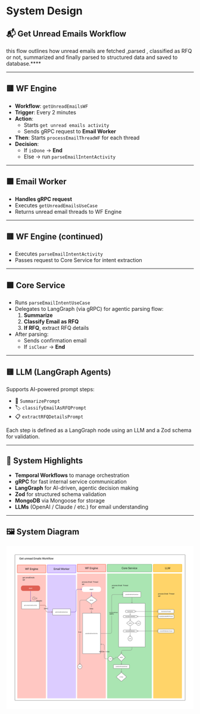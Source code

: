 # System Design 


## 📬 Get Unread Emails Workflow


  this flow outlines how unread emails are fetched ,parsed , classified as RFQ or not, summarized and finally parsed to structured data and saved to database.****

---

## 🟥 WF Engine

- **Workflow**: `getUnreadEmailsWF`
- **Trigger**: Every 2 minutes
- **Action**:
  - Starts `get unread emails activity`
  - Sends gRPC request to **Email Worker**
- **Then**: Starts `processEmailThreadWF` for each thread
- **Decision**:
  - If `isDone` → **End**
  - Else → run `parseEmailIntentActivity`

---

## 🟪 Email Worker

- **Handles gRPC request**
- Executes `getUnreadEmailsUseCase`
- Returns unread email threads to WF Engine

---

## 🟥 WF Engine (continued)

- Executes `parseEmailIntentActivity`
- Passes request to Core Service for intent extraction

---

## 🟩 Core Service

- Runs `parseEmailIntentUseCase`
- Delegates to LangGraph (via gRPC) for agentic parsing flow:
  1. **Summarize**
  2. **Classify Email as RFQ**
  3. **If RFQ**, extract RFQ details
- After parsing:
  - Sends confirmation email
  - If `isClear` → **End**

---

## 🟨 LLM (LangGraph Agents)

Supports AI-powered prompt steps:

- 🧠 `SummarizePrompt`
- 🏷️ `classifyEmailAsRFQPrompt`
- 📋 `extractRFQDetailsPrompt`

Each step is defined as a LangGraph node using an LLM and a Zod schema for validation.

---

## 🧩 System Highlights

- **Temporal Workflows** to manage orchestration
- **gRPC** for fast internal service communication
- **LangGraph** for AI-driven, agentic decision making
- **Zod** for structured schema validation
- **MongoDB** via Mongoose for storage
- **LLMs** (OpenAI / Claude / etc.) for email understanding

---

## 🖼️ System Diagram

![System Diagram](.assets/wf1.png)